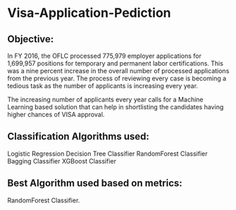 # Visa-Application-Pediction


## Objective:

In FY 2016, the OFLC processed 775,979 employer applications for 1,699,957 positions for temporary and permanent labor certifications. This was a nine percent increase in the overall number of processed applications from the previous year. The process of reviewing every case is becoming a tedious task as the number of applicants is increasing every year.

The increasing number of applicants every year calls for a Machine Learning based solution that can help in shortlisting the candidates having higher chances of VISA approval. 

## Classification Algorithms used:
 Logistic Regression
 Decision Tree Classifier
 RandomForest Classifier
 Bagging Classifier
 XGBoost Classifier
 
 ## Best Algorithm used based on metrics:
 RandomForest Classifier.

